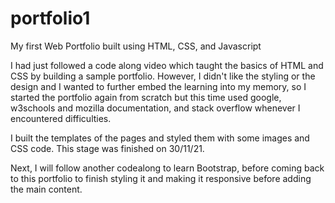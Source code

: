 # portfolio1
My first Web Portfolio built using HTML, CSS, and Javascript

I had just followed a code along video which taught the basics of HTML and CSS by building a sample portfolio. However, I didn't like the styling or the design and I wanted to further embed the learning into my memory, so I started the portfolio again from scratch but this time used google, w3schools and mozilla documentation, and stack overflow whenever I encountered difficulties. 

I built the templates of the pages and styled them with some images and CSS code. This stage was finished on 30/11/21.

Next, I will follow another codealong to learn Bootstrap, before coming back to this portfolio to finish styling it and making it responsive before adding the main content.